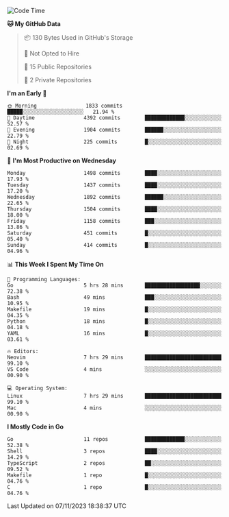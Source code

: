 <!--START_SECTION:waka-->
![Code Time](http://img.shields.io/badge/Code%20Time-192%20hrs%2056%20mins-blue)

**🐱 My GitHub Data** 

> 📦 130 Bytes Used in GitHub's Storage 
 > 
> 🚫 Not Opted to Hire
 > 
> 📜 15 Public Repositories 
 > 
> 🔑 2 Private Repositories 
 > 
**I'm an Early 🐤** 

```text
🌞 Morning                1833 commits        █████░░░░░░░░░░░░░░░░░░░░   21.94 % 
🌆 Daytime                4392 commits        █████████████░░░░░░░░░░░░   52.57 % 
🌃 Evening                1904 commits        ██████░░░░░░░░░░░░░░░░░░░   22.79 % 
🌙 Night                  225 commits         █░░░░░░░░░░░░░░░░░░░░░░░░   02.69 % 
```
📅 **I'm Most Productive on Wednesday** 

```text
Monday                   1498 commits        ████░░░░░░░░░░░░░░░░░░░░░   17.93 % 
Tuesday                  1437 commits        ████░░░░░░░░░░░░░░░░░░░░░   17.20 % 
Wednesday                1892 commits        ██████░░░░░░░░░░░░░░░░░░░   22.65 % 
Thursday                 1504 commits        ████░░░░░░░░░░░░░░░░░░░░░   18.00 % 
Friday                   1158 commits        ███░░░░░░░░░░░░░░░░░░░░░░   13.86 % 
Saturday                 451 commits         █░░░░░░░░░░░░░░░░░░░░░░░░   05.40 % 
Sunday                   414 commits         █░░░░░░░░░░░░░░░░░░░░░░░░   04.96 % 
```


📊 **This Week I Spent My Time On** 

```text
💬 Programming Languages: 
Go                       5 hrs 28 mins       ██████████████████░░░░░░░   72.38 % 
Bash                     49 mins             ███░░░░░░░░░░░░░░░░░░░░░░   10.95 % 
Makefile                 19 mins             █░░░░░░░░░░░░░░░░░░░░░░░░   04.35 % 
Python                   18 mins             █░░░░░░░░░░░░░░░░░░░░░░░░   04.18 % 
YAML                     16 mins             █░░░░░░░░░░░░░░░░░░░░░░░░   03.61 % 

🔥 Editors: 
Neovim                   7 hrs 29 mins       █████████████████████████   99.10 % 
VS Code                  4 mins              ░░░░░░░░░░░░░░░░░░░░░░░░░   00.90 % 

💻 Operating System: 
Linux                    7 hrs 29 mins       █████████████████████████   99.10 % 
Mac                      4 mins              ░░░░░░░░░░░░░░░░░░░░░░░░░   00.90 % 
```

**I Mostly Code in Go** 

```text
Go                       11 repos            █████████████░░░░░░░░░░░░   52.38 % 
Shell                    3 repos             ████░░░░░░░░░░░░░░░░░░░░░   14.29 % 
TypeScript               2 repos             ██░░░░░░░░░░░░░░░░░░░░░░░   09.52 % 
Makefile                 1 repo              █░░░░░░░░░░░░░░░░░░░░░░░░   04.76 % 
C                        1 repo              █░░░░░░░░░░░░░░░░░░░░░░░░   04.76 % 
```




 Last Updated on 07/11/2023 18:38:37 UTC
<!--END_SECTION:waka-->
